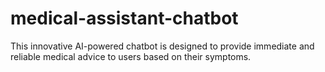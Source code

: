 # medical-assistant-chatbot
This innovative AI-powered chatbot is designed to provide immediate and reliable medical advice to users based on their symptoms.

